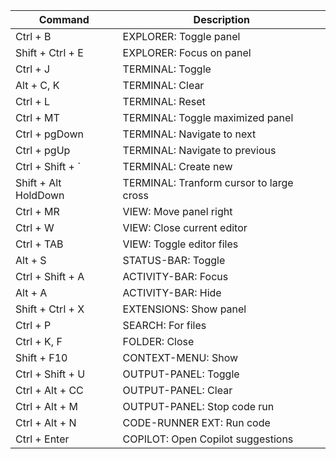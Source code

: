 | Command              | Description                                     |
|----------------------|-------------------------------------------------|
| Ctrl + B             | EXPLORER: Toggle panel                          |
| Shift + Ctrl + E     | EXPLORER: Focus on panel                        |
| Ctrl + J             | TERMINAL: Toggle                                |
| Alt + C, K           | TERMINAL: Clear                                 |
| Ctrl + L             | TERMINAL: Reset                                 |
| Ctrl + MT            | TERMINAL: Toggle maximized panel                |
| Ctrl + pgDown        | TERMINAL: Navigate to next                      |
| Ctrl + pgUp          | TERMINAL: Navigate to previous                  |
| Ctrl + Shift + `     | TERMINAL: Create new                            |
| Shift + Alt HoldDown | TERMINAL: Tranform cursor to large cross        |
| Ctrl + MR            | VIEW: Move panel right                          |
| Ctrl + W             | VIEW: Close current editor                      |
| Ctrl + TAB           | VIEW: Toggle editor files                       |
| Alt + S              | STATUS-BAR: Toggle                              |
| Ctrl + Shift + A     | ACTIVITY-BAR: Focus                             |
| Alt + A              | ACTIVITY-BAR: Hide                              |
| Shift + Ctrl + X     | EXTENSIONS: Show panel                          |
| Ctrl + P             | SEARCH: For files                               |
| Ctrl + K, F          | FOLDER: Close                                   |
| Shift + F10          | CONTEXT-MENU: Show                              |
| Ctrl + Shift + U     | OUTPUT-PANEL: Toggle                            |
| Ctrl + Alt + CC      | OUTPUT-PANEL: Clear                             |
| Ctrl + Alt + M       | OUTPUT-PANEL: Stop code run                     |
| Ctrl + Alt + N       | CODE-RUNNER EXT: Run code                       |
| Ctrl + Enter         | COPILOT: Open Copilot suggestions               |
